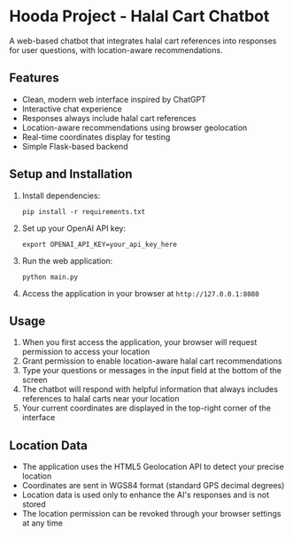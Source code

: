 # Hooda Project - Halal Cart Chatbot

A web-based chatbot that integrates halal cart references into responses for user questions, with location-aware recommendations.

## Features

- Clean, modern web interface inspired by ChatGPT
- Interactive chat experience
- Responses always include halal cart references
- Location-aware recommendations using browser geolocation
- Real-time coordinates display for testing
- Simple Flask-based backend

## Setup and Installation

1. Install dependencies:
   ```
   pip install -r requirements.txt
   ```

2. Set up your OpenAI API key:
   ```
   export OPENAI_API_KEY=your_api_key_here
   ```

3. Run the web application:
   ```
   python main.py
   ```

4. Access the application in your browser at `http://127.0.0.1:8080`

## Usage

1. When you first access the application, your browser will request permission to access your location
2. Grant permission to enable location-aware halal cart recommendations
3. Type your questions or messages in the input field at the bottom of the screen
4. The chatbot will respond with helpful information that always includes references to halal carts near your location
5. Your current coordinates are displayed in the top-right corner of the interface

## Location Data

- The application uses the HTML5 Geolocation API to detect your precise location
- Coordinates are sent in WGS84 format (standard GPS decimal degrees)
- Location data is used only to enhance the AI's responses and is not stored
- The location permission can be revoked through your browser settings at any time